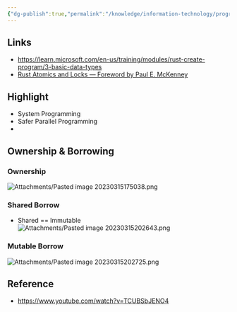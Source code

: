 ```yaml
---
{"dg-publish":true,"permalink":"/knowledge/information-technology/programming-language/rust/","dgPassFrontmatter":true}
---
```


## Links
- https://learn.microsoft.com/en-us/training/modules/rust-create-program/3-basic-data-types
- [Rust Atomics and Locks — Foreword by Paul E. McKenney](https://marabos.nl/atomics/foreword.html)
## Highlight
- System Programming
- Safer Parallel Programming
- 
## Ownership & Borrowing
### Ownership
![Attachments/Pasted image 20230315175038.png](/img/user/Attachments/Pasted%20image%2020230315175038.png)
### Shared Borrow
- Shared == Immutable
![Attachments/Pasted image 20230315202643.png](/img/user/Attachments/Pasted%20image%2020230315202643.png)
### Mutable Borrow
![Attachments/Pasted image 20230315202725.png](/img/user/Attachments/Pasted%20image%2020230315202725.png)
## Reference
- https://www.youtube.com/watch?v=TCUBSbJENO4